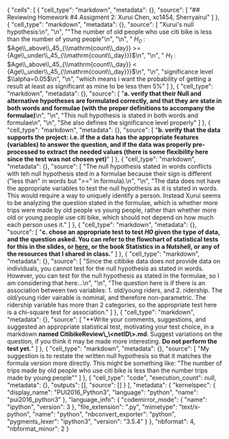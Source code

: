 {
 "cells": [
  {
   "cell_type": "markdown",
   "metadata": {},
   "source": [
    "## Reviewing Homework #4 Assigment 2: Xurui Chen, xc1454, Sherryairui"
   ]
  },
  {
   "cell_type": "markdown",
   "metadata": {},
   "source": [
    "Xurui's null hypothesis:\n",
    "\n",
    "\"The number of old people who use citi bike is less than the number of young people\"\n",
    "\n",
    " _$H_0$_ :  $Age\\_above\\_45_{\\mathrm{count\\_day}} >= {Age\\_under\\_45_{\\mathrm{count\\_day}}}$\n",
    "\n",
    " _$H_1$_ :  $Age\\_above\\_45_{\\mathrm{count\\_day}} < {Age\\_under\\_45_{\\mathrm{count\\_day}}}$\n",
    "\n",
    "significance level  $\\alpha=0.05$\n",
    "\n",
    "which means i want the probability of getting a result at least as significant as mine to be less then 5%"
   ]
  },
  {
   "cell_type": "markdown",
   "metadata": {},
   "source": [
    "**a. verify that their Null and alternative hypotheses are formulated correctly, and that they are state in both words and formulae (with the proper definitions to accompany the formulae)**\n",
    "\n",
    "This null hypothesis is stated in both words and formulae\n",
    "\n",
    "She also defines the significance level properly"
   ]
  },
  {
   "cell_type": "markdown",
   "metadata": {},
   "source": [
    "**b. verify that the data supports the project: i.e. if the a data has the appropriate features (variables) to answer the question, and if the data was properly pre-processed to extract the needed values (there is some flexibility here since the test was not chosen yet)**"
   ]
  },
  {
   "cell_type": "markdown",
   "metadata": {},
   "source": [
    "The null hypothesis stated in words conflicts with teh null hypothesis sted in a formulae because their sign is different (\"less than\" in words but \">=\" in formula).\n",
    "\n",
    "The data does not have the appropriate variables to test the null hypothesis as it is stated in words.  This would require a way to uniquely identify a person.  Instead Xurui seems to be analyzing the question stated in the formulae, which is whether more trips were made by old people vs young people, rather than whether more old or young people use citi bike, which should not depend on how much each person uses it."
   ]
  },
  {
   "cell_type": "markdown",
   "metadata": {},
   "source": [
    "**c. chose an appropriate test to test _H0_ given the type of data, and the question asked.  You can refer to the flowchart of statistical tests for this in the slides, or [here](https://urldefense.proofpoint.com/v2/url?u=https-3A__www.ncbi.nlm.nih.gov_pmc_articles_PMC3116565_&d=DwIBAg&c=slrrB7dE8n7gBJbeO0g-IQ&r=FXpfbWDCNbAoPewUSOwlSA&m=kOCilXlvCMVIHNcu8TX5pspNtralYQR8Y74hmay8bgs&s=Sn0EdjZMwL5gIrzyahFavfphMwsPO7VVP5ZgWJ9mHes&e=), or the book Statistics in a Nutshell, or any of the resources that I shared in class.**"
   ]
  },
  {
   "cell_type": "markdown",
   "metadata": {},
   "source": [
    "Since the citibike data does not provide data on individuals, you cannot test for the null hypothesis as stated in words.  However, you can test for the null hypothesis as stated in the formulae, so I am considering that here...\n",
    "\n",
    "The question here is if there is an association between two variables: 1. old/young riders, and 2. ridership. The old/young rider vairable is nominal, and therefore non-parametric. The ridership variable has more than 2 categories, so the appropriate test here is a chi-square test for association."
   ]
  },
  {
   "cell_type": "markdown",
   "metadata": {},
   "source": [
    "**Write  your comments, suggestions, and suggested an appropriate statistical test, motivating your test choice, in a markdown **named CitibikeReview\\_\\<netID\\>.md**. Suggest variations on the question, if you think it may be made more interesting. **Do not perform the test yet.**"
   ]
  },
  {
   "cell_type": "markdown",
   "metadata": {},
   "source": [
    "My suggestion is to restate the written null hypothesis so that it matches the formula version more directly.  This might be something like: \"The number of trips made by old people who use citi bike is less than the number trips made by young people\""
   ]
  },
  {
   "cell_type": "code",
   "execution_count": null,
   "metadata": {},
   "outputs": [],
   "source": []
  }
 ],
 "metadata": {
  "kernelspec": {
   "display_name": "PUI2016_Python3",
   "language": "python",
   "name": "pui2016_python3"
  },
  "language_info": {
   "codemirror_mode": {
    "name": "ipython",
    "version": 3
   },
   "file_extension": ".py",
   "mimetype": "text/x-python",
   "name": "python",
   "nbconvert_exporter": "python",
   "pygments_lexer": "ipython3",
   "version": "3.5.4"
  }
 },
 "nbformat": 4,
 "nbformat_minor": 2
}
